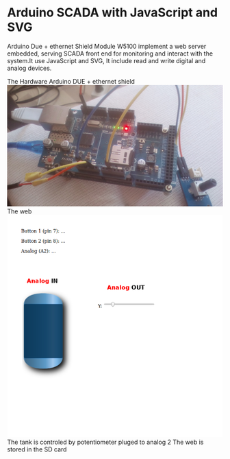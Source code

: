 # Arduino SCADA with JavaScript and SVG
Arduino Due +   ethernet Shield Module W5100 implement a web server embedded, serving SCADA front end for monitoring and interact with the system.It use JavaScript and SVG, It include read and write digital and analog devices. 


<html>
<head></head>
<body>
The Hardware 
 Arduino DUE + ethernet shield
<img src="SCADA-plc-arduino-JavaScript.jpg" alt="SCADA-plc-arduino-JavaScript"> 
The web 
<img src="web.png" alt="SCADA-plc-arduino-JavaScript"> 
The tank is controled by potentiometer pluged to analog 2 
The web is stored in the SD card
</body>  
</tml>
